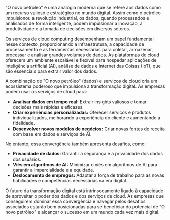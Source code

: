 "O novo petróleo" é uma analogia moderna que se refere aos dados como um recurso valioso e estratégico no mundo digital. Assim como o petróleo impulsionou a revolução industrial, os dados, quando processados e analisados de forma inteligente, podem impulsionar a inovação, a produtividade e a tomada de decisões em diversos setores.

Os serviços de cloud computing desempenham um papel fundamental nesse contexto, proporcionando a infraestrutura, a capacidade de processamento e as ferramentas necessárias para coletar, armazenar, processar e analisar grandes volumes de dados. As plataformas de cloud oferecem um ambiente escalável e flexível para hospedar aplicações de inteligência artificial (AI), análise de dados e Internet das Coisas (IoT), que são essenciais para extrair valor dos dados. 

A combinação de "O novo petróleo" (dados) e serviços de cloud cria um ecossistema poderoso que impulsiona a transformação digital. As empresas podem usar os serviços de cloud para:

* **Analisar dados em tempo real:** Extrair insights valiosos e tomar decisões mais rápidas e eficazes.
* **Criar experiências personalizadas:** Oferecer serviços e produtos individualizados, melhorando a experiência do cliente e aumentando a fidelidade.
* **Desenvolver novos modelos de negócios:** Criar novas fontes de receita com base em dados e serviços de AI.

No entanto, essa convergência também apresenta desafios, como:

* **Privacidade de dados:** Garantir a segurança e a privacidade dos dados dos usuários.
* **Viés em algoritmos de AI:** Minimizar o viés em algoritmos de AI para garantir a imparcialidade e a equidade.
* **Deslocamento de empregos:** Adaptar a força de trabalho para as novas habilidades e competências necessárias na era digital.

O futuro da transformação digital está intrinsecamente ligado à capacidade de aproveitar o poder dos dados e dos serviços de cloud. As empresas que conseguirem dominar essa convergência e navegar pelos desafios associados estarão bem posicionadas para se beneficiar do potencial de "O novo petróleo" e alcançar o sucesso em um mundo cada vez mais digital.